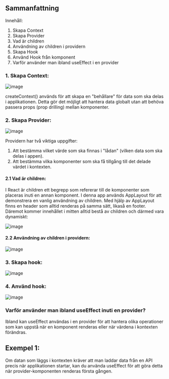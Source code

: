 ## Sammanfattning

Innehåll:
1. Skapa Context
2. Skapa Provider
3. Vad är children
4. Användning av children i providern
5. Skapa Hook
6. Använd Hook från komponent
7. Varför använder man ibland useEffect i en provider

### 1. Skapa Context:

![image](https://github.com/user-attachments/assets/f8052f29-5fcc-4260-89fa-5ed1a1229e0d)

createContext() används för att skapa en "behållare" för data som ska delas i applikationen. Detta gör
det möjligt att hantera data globalt utan att behöva passera props (prop drilling) mellan komponenter. 

### 2. Skapa Provider: 

![image](https://github.com/user-attachments/assets/0631afae-3bd3-412f-b642-702a986c55dc)

 Providern har två viktiga uppgifter:
 1. Att bestämma vilket värde som ska finnas i "lådan" (vilken data som ska delas i appen).
 2. Att bestämma vilka komponenter som ska få tillgång till det delade värdet i kontexten.

#### 2.1 Vad är children: 
I React är children ett begrepp som refererar till de komponenter som placeras inuti en annan komponent. I denna app
används AppLayout för att demonstrera en vanlig användning av children. Med hjälp av AppLayout finns en header som alltid renderas på samma sätt, 
likaså en footer. Däremot kommer innehållet i mitten alltid bestå av children och därmed vara dynamiskt: 

![image](https://github.com/user-attachments/assets/05b33cc3-95a3-45ae-9dbf-a5bd7c13e0eb)

#### 2.2 Användning av children i providern: 

![image](https://github.com/user-attachments/assets/069c61a4-89eb-4dbd-b6ea-7c96e8e1c81f)

### 3. Skapa hook:
![image](https://github.com/user-attachments/assets/d3d7f6cc-3f20-4194-a46f-85582c6e09d2)

### 4. Använd hook:
![image](https://github.com/user-attachments/assets/9df6c7e0-cf28-4e9a-916f-3b47ce851c10)

### Varför använder man ibland useEffect inuti en provider?
Ibland kan useEffect användas i en provider för att hantera olika operationer som kan uppstå när en komponent
renderas eller när värdena i kontexten förändras.

## Exempel 1:
Om datan som läggs i kontexten kräver att man laddar data från en API precis när applikationen startar, 
kan du använda useEffect för att göra detta när provider-komponenten renderas första gången.
